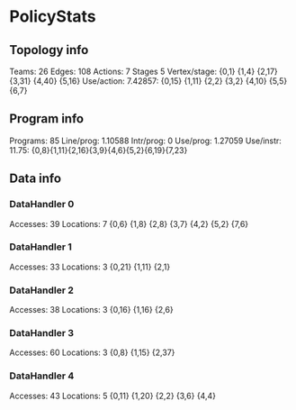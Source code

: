 # PolicyStats
## Topology info
Teams:		26
Edges:		108
Actions:	7
Stages		5
Vertex/stage:	{0,1} {1,4} {2,17} {3,31} {4,40} {5,16} 
Use/action:	7.42857: {0,15} {1,11} {2,2} {3,2} {4,10} {5,5} {6,7} 

## Program info
Programs:	85
Line/prog:	1.10588
Intr/prog:	0
Use/prog:	1.27059
Use/instr:	11.75: {0,8}{1,11}{2,16}{3,9}{4,6}{5,2}{6,19}{7,23}

## Data info

### DataHandler 0
Accesses:	39
Locations:	7
{0,6} {1,8} {2,8} {3,7} {4,2} {5,2} {7,6} 

### DataHandler 1
Accesses:	33
Locations:	3
{0,21} {1,11} {2,1} 

### DataHandler 2
Accesses:	38
Locations:	3
{0,16} {1,16} {2,6} 

### DataHandler 3
Accesses:	60
Locations:	3
{0,8} {1,15} {2,37} 

### DataHandler 4
Accesses:	43
Locations:	5
{0,11} {1,20} {2,2} {3,6} {4,4} 